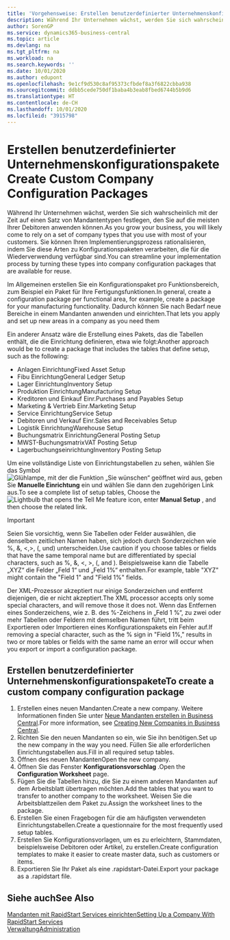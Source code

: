 ```yaml
---
title: 'Vorgehensweise: Erstellen benutzerdefinierter Unternehmenskonfigurationspakete | Microsoft Docs'
description: Während Ihr Unternehmen wächst, werden Sie sich wahrscheinlich mit der Zeit auf einen Satz von Mandantentypen festlegen, den Sie auf die meisten Ihrer Debitoren anwenden können. Sie können Ihren Implementierungsprozess rationalisieren, indem Sie diese Arten zu Konfigurationspaketen verarbeiten, die für die Wiederverwendung verfügbar sind.
author: SorenGP
ms.service: dynamics365-business-central
ms.topic: article
ms.devlang: na
ms.tgt_pltfrm: na
ms.workload: na
ms.search.keywords: ''
ms.date: 10/01/2020
ms.author: edupont
ms.openlocfilehash: 9e1cf9d530c8af95373cfbdef8a3f6822cbba938
ms.sourcegitcommit: ddbb5cede750df1baba4b3eab8fbed6744b5b9d6
ms.translationtype: HT
ms.contentlocale: de-CH
ms.lasthandoff: 10/01/2020
ms.locfileid: "3915798"
---
```

# <a name="create-custom-company-configuration-packages"></a><span data-ttu-id="b369e-104">Erstellen benutzerdefinierter Unternehmenskonfigurationspakete</span><span class="sxs-lookup"><span data-stu-id="b369e-104">Create Custom Company Configuration Packages</span></span>
<span data-ttu-id="b369e-105">Während Ihr Unternehmen wächst, werden Sie sich wahrscheinlich mit der Zeit auf einen Satz von Mandantentypen festlegen, den Sie auf die meisten Ihrer Debitoren anwenden können.</span><span class="sxs-lookup"><span data-stu-id="b369e-105">As you grow your business, you will likely come to rely on a set of company types that you use with most of your customers.</span></span> <span data-ttu-id="b369e-106">Sie können Ihren Implementierungsprozess rationalisieren, indem Sie diese Arten zu Konfigurationspaketen verarbeiten, die für die Wiederverwendung verfügbar sind.</span><span class="sxs-lookup"><span data-stu-id="b369e-106">You can streamline your implementation process by turning these types into company configuration packages that are available for reuse.</span></span>  

<span data-ttu-id="b369e-107">Im Allgemeinen erstellen Sie ein Konfigurationspaket pro Funktionsbereich, zum Beispiel ein Paket für Ihre Fertigungsfunktionen.</span><span class="sxs-lookup"><span data-stu-id="b369e-107">In general, create a configuration package per functional area, for example, create a package for your manufacturing functionality.</span></span> <span data-ttu-id="b369e-108">Dadurch können Sie nach Bedarf neue Bereiche in einem Mandanten anwenden und einrichten.</span><span class="sxs-lookup"><span data-stu-id="b369e-108">That lets you apply and set up new areas in a company as you need them</span></span>  

<span data-ttu-id="b369e-109">Ein anderer Ansatz wäre die Erstellung eines Pakets, das die Tabellen enthält, die die Einrichtung definieren, etwa wie folgt:</span><span class="sxs-lookup"><span data-stu-id="b369e-109">Another approach would be to create a package that includes the tables that define setup, such as the following:</span></span>  

-   <span data-ttu-id="b369e-110">Anlagen Einrichtung</span><span class="sxs-lookup"><span data-stu-id="b369e-110">Fixed Asset Setup</span></span>  
-   <span data-ttu-id="b369e-111">Fibu Einrichtung</span><span class="sxs-lookup"><span data-stu-id="b369e-111">General Ledger Setup</span></span>  
-   <span data-ttu-id="b369e-112">Lager Einrichtung</span><span class="sxs-lookup"><span data-stu-id="b369e-112">Inventory Setup</span></span>  
-   <span data-ttu-id="b369e-113">Produktion Einrichtung</span><span class="sxs-lookup"><span data-stu-id="b369e-113">Manufacturing Setup</span></span>  
-   <span data-ttu-id="b369e-114">Kreditoren und Einkauf Einr.</span><span class="sxs-lookup"><span data-stu-id="b369e-114">Purchases and Payables Setup</span></span>  
-   <span data-ttu-id="b369e-115">Marketing & Vertrieb Einr.</span><span class="sxs-lookup"><span data-stu-id="b369e-115">Marketing Setup</span></span>  
-   <span data-ttu-id="b369e-116">Service Einrichtung</span><span class="sxs-lookup"><span data-stu-id="b369e-116">Service Setup</span></span>  
-   <span data-ttu-id="b369e-117">Debitoren und Verkauf Einr.</span><span class="sxs-lookup"><span data-stu-id="b369e-117">Sales and Receivables Setup</span></span>  
-   <span data-ttu-id="b369e-118">Logistik Einrichtung</span><span class="sxs-lookup"><span data-stu-id="b369e-118">Warehouse Setup</span></span>  
-   <span data-ttu-id="b369e-119">Buchungsmatrix Einrichtung</span><span class="sxs-lookup"><span data-stu-id="b369e-119">General Posting Setup</span></span>  
-   <span data-ttu-id="b369e-120">MWST-Buchungsmatrix</span><span class="sxs-lookup"><span data-stu-id="b369e-120">VAT Posting Setup</span></span>  
-   <span data-ttu-id="b369e-121">Lagerbuchungseinrichtung</span><span class="sxs-lookup"><span data-stu-id="b369e-121">Inventory Posting Setup</span></span>  

<span data-ttu-id="b369e-122">Um eine vollständige Liste von Einrichtungstabellen zu sehen, wählen Sie das Symbol ![Glühlampe, mit der die Funktion „Sie wünschen“ geöffnet wird](media/ui-search/search_small.png "Tell Me-Funktion") aus, geben Sie **Manuelle Einrichtung** ein und wählen Sie dann den zugehörigen Link aus.</span><span class="sxs-lookup"><span data-stu-id="b369e-122">To see a complete list of setup tables, Choose the ![Lightbulb that opens the Tell Me feature](media/ui-search/search_small.png "Tell me what you want to do") icon, enter **Manual Setup** , and then choose the related link.</span></span>  

> [!IMPORTANT]
> <span data-ttu-id="b369e-123">Seien Sie vorsichtig, wenn Sie Tabellen oder Felder auswählen, die denselben zeitlichen Namen haben, sich jedoch durch Sonderzeichen wie %, &, <,>, (, und) unterscheiden.</span><span class="sxs-lookup"><span data-stu-id="b369e-123">Use caution if you choose tables or fields that have the same temporal name but are differentiated by special characters, such as %, &, <, >, (, and ).</span></span> <span data-ttu-id="b369e-124">Beispielsweise kann die Tabelle „XYZ“ die Felder „Feld 1“ und „Feld 1%“ enthalten.</span><span class="sxs-lookup"><span data-stu-id="b369e-124">For example, table "XYZ" might contain the "Field 1" and "Field 1%" fields.</span></span>
>
> <span data-ttu-id="b369e-125">Der XML-Prozessor akzeptiert nur einige Sonderzeichen und entfernt diejenigen, die er nicht akzeptiert.</span><span class="sxs-lookup"><span data-stu-id="b369e-125">The XML processor accepts only some special characters, and will remove those it does not.</span></span> <span data-ttu-id="b369e-126">Wenn das Entfernen eines Sonderzeichens, wie z. B. des %-Zeichens in „Feld 1 %“, zu zwei oder mehr Tabellen oder Feldern mit demselben Namen führt, tritt beim Exportieren oder Importieren eines Konfigurationspakets ein Fehler auf.</span><span class="sxs-lookup"><span data-stu-id="b369e-126">If removing a special character, such as the % sign in "Field 1%," results in two or more tables or fields with the same name an error will occur when you export or import a configuration package.</span></span>

## <a name="to-create-a-custom-company-configuration-package"></a><span data-ttu-id="b369e-127">Erstellen benutzerdefinierter Unternehmenskonfigurationspakete</span><span class="sxs-lookup"><span data-stu-id="b369e-127">To create a custom company configuration package</span></span>  
1.  <span data-ttu-id="b369e-128">Erstellen eines neuen Mandanten.</span><span class="sxs-lookup"><span data-stu-id="b369e-128">Create a new company.</span></span> <span data-ttu-id="b369e-129">Weitere Informationen finden Sie unter  [Neue Mandanten erstellen in Business Central](about-new-company.md).</span><span class="sxs-lookup"><span data-stu-id="b369e-129">For more information, see [Creating New Companies in Business Central](about-new-company.md).</span></span>  
3.  <span data-ttu-id="b369e-130">Richten Sie den neuen Mandanten so ein, wie Sie ihn benötigen.</span><span class="sxs-lookup"><span data-stu-id="b369e-130">Set up the new company in the way you need.</span></span> <span data-ttu-id="b369e-131">Füllen Sie alle erforderlichen Einrichtungstabellen aus.</span><span class="sxs-lookup"><span data-stu-id="b369e-131">Fill in all required setup tables.</span></span>  
4.  <span data-ttu-id="b369e-132">Öffnen des neuen Mandanten</span><span class="sxs-lookup"><span data-stu-id="b369e-132">Open the new company.</span></span>
5. <span data-ttu-id="b369e-133">Öffnen Sie das Fenster **Konfigurationsvorschlag** .</span><span class="sxs-lookup"><span data-stu-id="b369e-133">Open the **Configuration Worksheet** page.</span></span>  
6.  <span data-ttu-id="b369e-134">Fügen Sie die Tabellen hinzu, die Sie zu einem anderen Mandanten auf dem Arbeitsblatt übertragen möchten.</span><span class="sxs-lookup"><span data-stu-id="b369e-134">Add the tables that you want to transfer to another company to the worksheet.</span></span> <span data-ttu-id="b369e-135">Weisen Sie die Arbeitsblattzeilen dem Paket zu.</span><span class="sxs-lookup"><span data-stu-id="b369e-135">Assign the worksheet lines to the package.</span></span>  
7.  <span data-ttu-id="b369e-136">Erstellen Sie einen Fragebogen für die am häufigsten verwendeten Einrichtungstabellen.</span><span class="sxs-lookup"><span data-stu-id="b369e-136">Create a questionnaire for the most frequently used setup tables.</span></span>  
8.  <span data-ttu-id="b369e-137">Erstellen Sie Konfigurationsvorlagen, um es zu erleichtern, Stammdaten, beispielsweise Debitoren oder Artikel, zu erstellen.</span><span class="sxs-lookup"><span data-stu-id="b369e-137">Create configuration templates to make it easier to create master data, such as customers or items.</span></span>  
9.  <span data-ttu-id="b369e-138">Exportieren Sie Ihr Paket als eine .rapidstart-Datei.</span><span class="sxs-lookup"><span data-stu-id="b369e-138">Export your package as a .rapidstart file.</span></span>  

## <a name="see-also"></a><span data-ttu-id="b369e-139">Siehe auch</span><span class="sxs-lookup"><span data-stu-id="b369e-139">See Also</span></span>  
[<span data-ttu-id="b369e-140">Mandanten mit RapidStart Services einrichten</span><span class="sxs-lookup"><span data-stu-id="b369e-140">Setting Up a Company With RapidStart Services</span></span>](admin-set-up-a-company-with-rapidstart.md)  
[<span data-ttu-id="b369e-141">Verwaltung</span><span class="sxs-lookup"><span data-stu-id="b369e-141">Administration</span></span>](admin-setup-and-administration.md)
